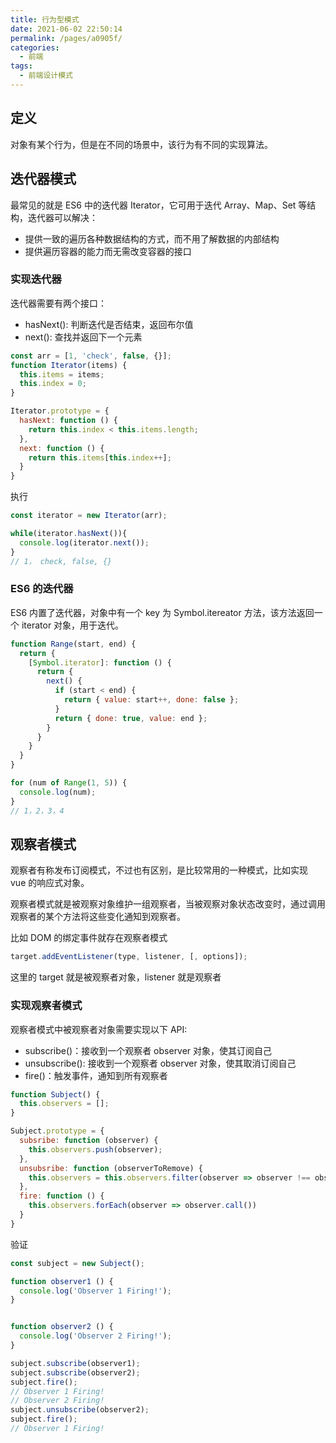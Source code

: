 ```yaml
---
title: 行为型模式
date: 2021-06-02 22:50:14
permalink: /pages/a0905f/
categories:
  - 前端
tags:
  - 前端设计模式
---
```

## 定义
对象有某个行为，但是在不同的场景中，该行为有不同的实现算法。

## 迭代器模式
最常见的就是 ES6 中的迭代器 Iterator，它可用于迭代 Array、Map、Set 等结构，迭代器可以解决：
- 提供一致的遍历各种数据结构的方式，而不用了解数据的内部结构
- 提供遍历容器的能力而无需改变容器的接口

### 实现迭代器
迭代器需要有两个接口：
- hasNext(): 判断迭代是否结束，返回布尔值
- next(): 查找并返回下一个元素

```js
const arr = [1, 'check', false, {}];
function Iterator(items) {
  this.items = items;
  this.index = 0;
}

Iterator.prototype = {
  hasNext: function () {
    return this.index < this.items.length;
  },
  next: function () {
    return this.items[this.index++];
  }
}
```
执行
```js
const iterator = new Iterator(arr);

while(iterator.hasNext()){
  console.log(iterator.next());
}
// 1， check, false, {}
```

### ES6 的迭代器
ES6 内置了迭代器，对象中有一个 key 为 Symbol.itereator 方法，该方法返回一个 iterator 对象，用于迭代。
```js
function Range(start, end) {
  return {
    [Symbol.iterator]: function () {
      return {
        next() {
          if (start < end) {
            return { value: start++, done: false };
          }
          return { done: true, value: end };
        }
      }
    }
  }
}
```
```js
for (num of Range(1, 5)) {
  console.log(num);
}
// 1，2，3，4
```

## 观察者模式
观察者有称发布订阅模式，不过也有区别，是比较常用的一种模式，比如实现 vue 的响应式对象。

观察者模式就是被观察对象维护一组观察者，当被观察对象状态改变时，通过调用观察者的某个方法将这些变化通知到观察者。

比如 DOM 的绑定事件就存在观察者模式
```js
target.addEventListener(type, listener, [, options]);
```
这里的 target 就是被观察者对象，listener 就是观察者

### 实现观察者模式
观察者模式中被观察者对象需要实现以下 API:
- subscribe()：接收到一个观察者 observer 对象，使其订阅自己
- unsubscribe(): 接收到一个观察者 observer 对象，使其取消订阅自己
- fire()：触发事件，通知到所有观察者

```js
function Subject() {
  this.observers = [];
}

Subject.prototype = {
  subsribe: function (observer) {
    this.observers.push(observer);
  },
  unsubsribe: function (observerToRemove) {
    this.observers = this.observers.filter(observer => observer !== observerToRemove);
  },
  fire: function () {
    this.observers.forEach(observer => observer.call())
  }
}
```
验证
```js
const subject = new Subject();

function observer1 () {
  console.log('Observer 1 Firing!');
}


function observer2 () {
  console.log('Observer 2 Firing!');
}

subject.subscribe(observer1);
subject.subscribe(observer2);
subject.fire();
// Observer 1 Firing!
// Observer 2 Firing!
subject.unsubscribe(observer2);
subject.fire();
// Observer 1 Firing!
```